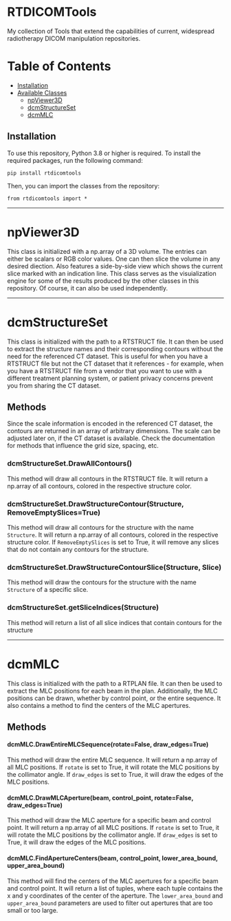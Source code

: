 # RTDICOMTools
My collection of Tools that extend the capabilities of current, widespread radiotherapy DICOM manipulation repositories.

# Table of Contents

- [Installation](#installation)
- [Available Classes](#available-classes)
    * [npViewer3D](#npviewer3d)
    * [dcmStructureSet](#dcmstructureset)
    * [dcmMLC](#dcmmlc)
    
## Installation

To use this repository, Python 3.8 or higher is required. To install the required packages, run the following command:

```console
pip install rtdicomtools
```

Then, you can import the classes from the repository:

```console
from rtdicomtools import *
```

<hr>

# npViewer3D

This class is initialized with a np.array of a 3D volume. The entries can either be scalars or RGB color values. One can then slice the volume in any desired diection. Also features a side-by-side view which shows the current slice marked with an indication line.
This class serves as the visuialization engine for some of the results produced by the other classes in this repository. Of course, it can also be used independently.

<hr>

# dcmStructureSet

This class is initialized with the path to a RTSTRUCT file. It can then be used to extract the structure names and their corresponding contours without the need for the referenced CT dataset. This is useful for when you have a RTSTRUCT file but not the CT dataset that it references - for example, when you have a RTSTRUCT file from a vendor that you want to use with a different treatment planning system, or patient privacy concerns prevent you from sharing the CT dataset.

## Methods

Since the scale information is encoded in the referenced CT dataset, the contours are returned in an array of arbitrary dimensions. The scale can be adjusted later on, if the CT dataset is available. Check the documentation for methods that influence the grid size, spacing, etc.

### dcmStructureSet.DrawAllContours()

This method will draw all contours in the RTSTRUCT file. It will return a np.array of all contours, colored in the respective structure color.

### dcmStructureSet.DrawStructureContour(Structure, RemoveEmptySlices=True)

This method will draw all contours for the structure with the name `Structure`. It will return a np.array of all contours, colored in the respective structure color. If `RemoveEmptySlices` is set to True, it will remove any slices that do not contain any contours for the structure.

### dcmStructureSet.DrawStructureContourSlice(Structure, Slice)

This method will draw the contours for the structure with the name `Structure` of a specific slice.

### dcmStructureSet.getSliceIndices(Structure)

This method will return a list of all slice indices that contain contours for the structure

<hr>

# dcmMLC

This class is initialized with the path to a RTPLAN file. It can then be used to extract the MLC positions for each beam in the plan. Additionally, the MLC positions can be drawn, whether by control point, or the entire sequence. It also contains a method to find the centers of the MLC apertures.

## Methods

#### dcmMLC.DrawEntireMLCSequence(rotate=False, draw_edges=True)

This method will draw the entire MLC sequence. It will return a np.array of all MLC positions. If `rotate` is set to True, it will rotate the MLC positions by the collimator angle. If `draw_edges` is set to True, it will draw the edges of the MLC positions.

#### dcmMLC.DrawMLCAperture(beam, control_point, rotate=False, draw_edges=True)

This method will draw the MLC aperture for a specific beam and control point. It will return a np.array of all MLC positions. If `rotate` is set to True, it will rotate the MLC positions by the collimator angle. If `draw_edges` is set to True, it will draw the edges of the MLC positions.

#### dcmMLC.FindApertureCenters(beam, control_point, lower_area_bound, upper_area_bound)

This method will find the centers of the MLC apertures for a specific beam and control point. It will return a list of tuples, where each tuple contains the x and y coordinates of the center of the aperture. The `lower_area_bound` and `upper_area_bound` parameters are used to filter out apertures that are too small or too large.